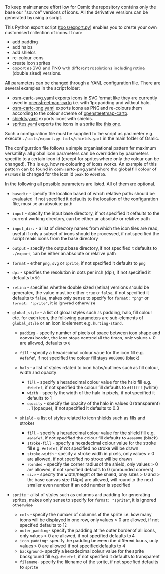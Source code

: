 To keep maintenance effort low for Osmic the repository contains only the base our "source" versions of icons. All the derivative versions can be generated by using a script.

This Python export script ([tools/export.py](https://github.com/nebulon42/osmic/blob/master/tools/export.py)) enables you to create your own customised collection of icons. It can:

* add padding
* add halos
* add shields
* re-colour icons
* create icon sprites
* export as SVG and PNG with different resolutions including retina (double sized) versions.

All parameters can be changed through a YAML configuration file. There are several examples in the script folder:

* [osm-carto-svg.yaml](https://github.com/nebulon42/osmic/blob/master/tools/osm-carto-svg.yaml) exports icons in SVG format like they are currently used in [openstreetmap-carto](https://github.com/gravitystorm/openstreetmap-carto) i.e. with 1px padding and without halo.
* [osm-carto-png.yaml](https://github.com/nebulon42/osmic/blob/master/tools/osm-carto-png.yaml) exports icons as PNG and re-colours them according to the colour scheme of [openstreetmap-carto](https://github.com/gravitystorm/openstreetmap-carto).
* [shields.yaml](https://github.com/nebulon42/osmic/blob/master/tools/shields.yaml) exports icons with shields.
* [sprites.yaml](https://github.com/nebulon42/osmic/blob/master/tools/sprites.yaml) exports the icons in a sprite like [this one](https://github.com/nebulon42/osmic/blob/master/icons@2x.png).

Such a configuration file must be supplied to the script as parameter e.g. execute `./tools/export.py tools/shields.yaml` in the main folder of Osmic.

The configuration file follows a simple organisational pattern for maximum versatility: all global icon parameters can be overridden by parameters specific to a certain icon id (except for sprites where only the colour can be changed). This is e.g. how re-colouring of icons works. An example of this pattern can be found in [osm-carto-png.yaml](https://github.com/nebulon42/osmic/blob/master/tools/osm-carto-png.yaml) where the global fill colour of `#734a08` is changed for the icon id `peak` to `#d08f55`.

In the following all possible parameters are listed. All of them are optional.

* `basedir` - specify the location based of which relative paths should be evaluated, if not specified it defaults to the location of the configuration file, must be an absolute path

* `input` - specify the input base directory, if not specified it defaults to the current working directory, can be either an absolute or relative path

* `input_dirs` - a list of directory names from which the icon files are read, useful if only a subset of icons should be processed, if not specified the script reads icons from the base directory

* `output` - specify the output base directory, if not specified it defaults to `./export`, can be either an absolute or relative path

* `format` - either `png`, `svg` or `sprite`, if not specified it defaults to `png`

* `dpi` - specifies the resolution in dots per inch (dpi), if not specified it defaults to `90`

* `retina` - specifies whether double sized (retina) versions should be generated, the value must be either `true` or `false`, if not specified it defaults to `false`, makes only sense to specify for `format: "png"` or `format: "sprite"`, it is ignored otherwise

* `global_style` - a list of global styles such as padding, halo, fill colour etc. for each icon, the following parameters are sub-elements of `global_style` or an icon id element e.g. `hunting-stand`.

  * `padding` - specify number of pixels of space between icon shape and canvas border, the icon stays centred all the times, only values > 0 are allowed, defaults to `0`

  * `fill` - specify a hexadecimal colour value for the icon fill e.g. `#efefef`, if not specified the colour fill stays `#000000` (black)

  * `halo` - a list of styles related to icon halos/outlines such as fill colour, width and opacity
    * `fill` - specify a hexadecimal colour value for the halo fill e.g. `#efefef`, if not specified the colour fill defaults to `#ffffff` (white)
    * `width` - specify the width of the halo in pixels, if not specified it defaults to 1
    * `opacity` - specify the opacity of the halo in values 0 (transparent) .. 1 (opaque), if not specified it defaults to 0.3

  * `shield` - a list of styles related to icon shields such as fills and strokes
    * `fill` - specify a hexadecimal colour value for the shield fill e.g. `#efefef`, if not specified the colour fill defaults to `#000000` (black)
    * `stroke-fill` - specify a hexadecimal colour value for the stroke fill e.g. `#efefef`, if not specified no stroke will be drawn
    * `stroke-width` - specify a stroke width in pixels, only values > 0 are allowed, if not specified no stroke will be drawn
    * `rounded` - specify the corner radius of the shield, only values > 0 are allowed, if not specified defaults to 0 (unrounded corners)
    * `size` - specify the width/height of the shield, only sizes > 0 and > the base canvas size (14px) are allowed, will round to the next smaller even number if an odd number is specified

* `sprite` - a list of styles such as columns and padding for generating sprites, makes only sense to specify for `format: "sprite"`, it is ignored otherwise
  * `cols` - specify the number of columns of the sprite i.e. how many icons will be displayed in one row, only values > 0 are allowed, if not specified defaults to 12
  * `outer_padding`- specify the padding at the outer border of all icons, only values > 0 are allowed, if not specified defaults to 4
  * `icon_padding`- specify the padding between the different icons, only values > 0 are allowed, if not specified defaults to 4
  * `background`- specify a hexadecimal colour value for the sprite background fill e.g. `#efefef`, if not specified it defaults to transparent
  * `filename`- specify the filename of the sprite, if not specified defaults to `sprite`
